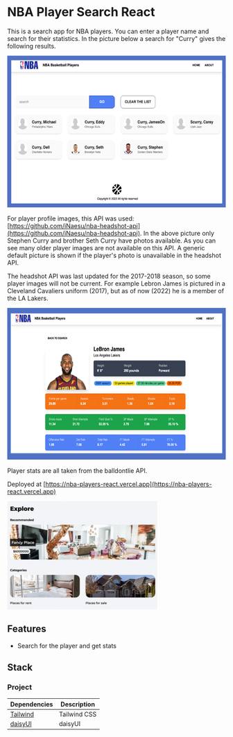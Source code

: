 # NBA Player Search React

This is a search app for NBA players.  You can enter a player name and search for their statistics.  In the picture below a search for "Curry" gives the following results.

<img src="https://raw.githubusercontent.com/jtc27/nba-players-react/main/src/images/github-preview/a.png" height="350">

For player profile images, this API was used: [https://github.com/iNaesu/nba-headshot-api](https://github.com/iNaesu/nba-headshot-api).  In the above picture only Stephen Curry and brother Seth Curry have photos available.  As you can see many older player images are not available on this API.  A generic default picture is shown if the player's photo is unavailable in the headshot API.

The headshot API was last updated for the 2017-2018 season, so some player images will not be current.  For example Lebron James is pictured in a Cleveland Cavaliers uniform (2017), but as of now (2022) he is a member of the LA Lakers. 

<img src="https://raw.githubusercontent.com/jtc27/nba-players-react/main/src/images/github-preview/b.png" height="350">

Player stats are all taken from the balldontlie API.

Deployed at [https://nba-players-react.vercel.app](https://nba-players-react.vercel.app)


<img src="https://raw.githubusercontent.com/jtc27/housing-marketplace-react/main/src/housing-app.png" height="250">

## Features
* Search for the player and get stats

## Stack

### Project

| Dependencies  | Description |
| ------------- | ------------- |
|  [Tailwind](https://tailwindcss.com/)  | Tailwind CSS |
|  [daisyUI](https://daisyui.com/)  | daisyUI  |
 





